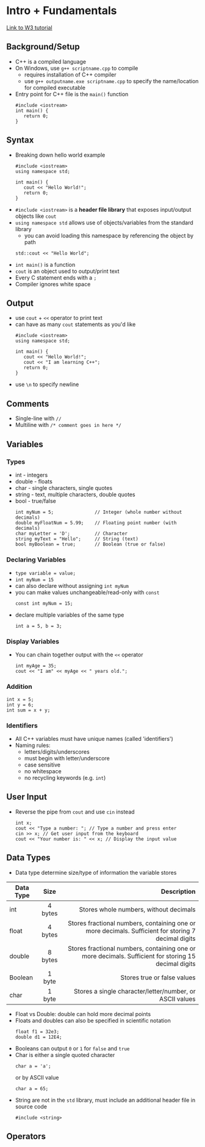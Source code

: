 # Intro + Fundamentals 
[Link to W3 tutorial](https://www.w3schools.com/cpp)
## Background/Setup
* C++ is a compiled language
* On Windows, use `g++ scriptname.cpp` to compile
    * requires installation of C++ compiler
    * use `g++ outputname.exe scriptname.cpp` to specify the name/location for compiled executable
* Entry point for C++ file is the `main()` function
    ```
    #include <iostream>
    int main() {
       return 0;
    }
    ```

## Syntax
* Breaking down hello world example
   ```
   #include <iostream>
   using namespace std;

   int main() {
      cout << "Hello World!";
      return 0;
   }
   ```
* `#include <iostream>` is a **header file library** that exposes input/output objects like `cout`
* `using namespace std` allows use of objects/variables from the standard library
   * you can avoid loading this namespace by referencing the object by path
   ```
   std::cout << "Hello World";
   ```
* `int main()` is a function
* `cout` is an object used to output/print text
* Every C statement ends with a `;`
* Compiler ignores white space

## Output
* use `cout` + `<<` operator to print text
* can have as many `cout` statements as you'd like
   ```
   #include <iostream>
   using namespace std;

   int main() {
      cout << "Hello World!";
      cout << "I am learning C++";
      return 0;
   }
   ```
* use `\n` to specify newline 

## Comments
* Single-line with `//`
* Multiline with `/* comment goes in here */`

## Variables
### Types
* int - integers
* double - floats
* char - single characters, single quotes
* string - text, multiple characters, double quotes
* bool - true/false
   ```
   int myNum = 5;               // Integer (whole number without decimals)
   double myFloatNum = 5.99;    // Floating point number (with decimals)
   char myLetter = 'D';         // Character
   string myText = "Hello";     // String (text)
   bool myBoolean = true;       // Boolean (true or false)
   ```

### Declaring Variables
* `type variable = value;`
* `int myNum = 15`
* can also declare without assigning `int myNum`
* you can make values unchangeable/read-only with `const`
   ```
   const int myNum = 15;
   ```
* declare multiple variables of the same type
   ```
   int a = 5, b = 3;
   ```

### Display Variables
* You can chain together output with the `<<` operator
   ```
   int myAge = 35;
   cout << "I am" << myAge << " years old.";
   ```

### Addition
   ```
   int x = 5;
   int y = 6;
   int sum = x + y;
   ```

### Identifiers 
* All C++ variables must have unique names (called 'identifiers')
* Naming rules:
   * letters/digits/underscores
   * must begin with letter/underscore
   * case sensitive
   * no whitespace
   * no recycling keywords (e.g. `int`)



## User Input
* Reverse the pipe from `cout` and use `cin` instead
   ```
   int x; 
   cout << "Type a number: "; // Type a number and press enter
   cin >> x; // Get user input from the keyboard
   cout << "Your number is: " << x; // Display the input value
   ```

## Data Types
* Data type determine size/type of information the variable stores

| Data Type | Size | Description |
| --------- |:---------:| ---------:|
| int | 4 bytes | Stores whole numbers, without decimals |
| float | 4 bytes | Stores fractional numbers, containing one or more decimals. Sufficient for storing 7 decimal digits |
| double |	8 bytes | Stores fractional numbers, containing one or more decimals. Sufficient for storing 15 decimal digits |
| Boolean |	1 byte | Stores true or false values |
| char |	1 byte| Stores a single character/letter/number, or ASCII values |

* Float vs Double: double can hold more decimal points
* Floats and doubles can also be specified in scientific notation
   ```
   float f1 = 32e3;
   double d1 = 12E4;
   ```
* Booleans can output `0` or `1` for `false` and `true`
* Char is either a single quoted character
   ```
   char a = 'a';
   ```
   or by ASCII value
   ```
   char a = 65;
   ```
* String are not in the `std` library, must include an additional header file in source code
   ```
   #include <string>
   ```

## Operators
